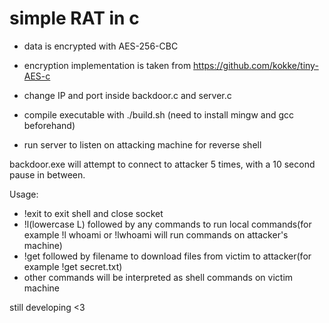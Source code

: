 # simple RAT in c

+ data is encrypted with AES-256-CBC
+ encryption implementation is taken from https://github.com/kokke/tiny-AES-c

+ change IP and port inside backdoor.c and server.c
+ compile executable with ./build.sh (need to install mingw and gcc beforehand)
+ run server to listen on attacking machine for reverse shell

backdoor.exe will attempt to connect to attacker 5 times, with a 10 second pause in between.

Usage:
  + !exit to exit shell and close socket
  + !l(lowercase L) followed by any commands to run local commands(for example !l whoami or !lwhoami will run commands on attacker's machine)
  + !get followed by filename to download files from victim to attacker(for example !get secret.txt)
  + other commands will be interpreted as shell commands on victim machine

still developing <3
